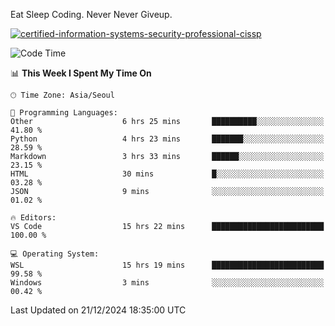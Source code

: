 Eat Sleep Coding.
Never Never Giveup.

[![certified-information-systems-security-professional-cissp](https://user-images.githubusercontent.com/44606727/157613689-acd84ec6-5f8f-4e79-89d9-a8d51f033634.png)](https://www.credly.com/badges/f394a010-85a0-450b-9136-8043af01d71c/public_url)

<!--START_SECTION:waka-->
![Code Time](http://img.shields.io/badge/Code%20Time-3%2C666%20hrs%2038%20mins-blue)

📊 **This Week I Spent My Time On** 

```text
🕑︎ Time Zone: Asia/Seoul

💬 Programming Languages: 
Other                    6 hrs 25 mins       ██████████░░░░░░░░░░░░░░░   41.80 % 
Python                   4 hrs 23 mins       ███████░░░░░░░░░░░░░░░░░░   28.59 % 
Markdown                 3 hrs 33 mins       ██████░░░░░░░░░░░░░░░░░░░   23.15 % 
HTML                     30 mins             █░░░░░░░░░░░░░░░░░░░░░░░░   03.28 % 
JSON                     9 mins              ░░░░░░░░░░░░░░░░░░░░░░░░░   01.02 % 

🔥 Editors: 
VS Code                  15 hrs 22 mins      █████████████████████████   100.00 % 

💻 Operating System: 
WSL                      15 hrs 19 mins      █████████████████████████   99.58 % 
Windows                  3 mins              ░░░░░░░░░░░░░░░░░░░░░░░░░   00.42 % 
```


 Last Updated on 21/12/2024 18:35:00 UTC
<!--END_SECTION:waka-->
